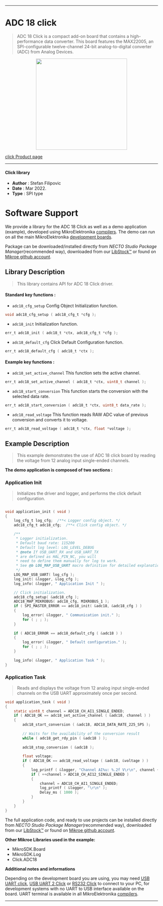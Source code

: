
---
# ADC 18 click

> ADC 18 Click is a compact add-on board that contains a high-performance data converter. This board features the MAX22005, an SPI-configurable twelve-channel 24-bit analog-to-digital converter (ADC) from Analog Devices.

<p align="center">
  <img src="https://download.mikroe.com/images/click_for_ide/adc18_click.png" height=300px>
</p>

[click Product page](https://www.mikroe.com/adc-18-click)

---


#### Click library

- **Author**        : Stefan Filipovic
- **Date**          : Mar 2022.
- **Type**          : SPI type


# Software Support

We provide a library for the ADC 18 Click
as well as a demo application (example), developed using MikroElektronika
[compilers](https://www.mikroe.com/necto-studio).
The demo can run on all the main MikroElektronika [development boards](https://www.mikroe.com/development-boards).

Package can be downloaded/installed directly from *NECTO Studio Package Manager*(recommended way), downloaded from our [LibStock&trade;](https://libstock.mikroe.com) or found on [Mikroe github account](https://github.com/MikroElektronika/mikrosdk_click_v2/tree/master/clicks).

## Library Description

> This library contains API for ADC 18 Click driver.

#### Standard key functions :

- `adc18_cfg_setup` Config Object Initialization function.
```c
void adc18_cfg_setup ( adc18_cfg_t *cfg );
```

- `adc18_init` Initialization function.
```c
err_t adc18_init ( adc18_t *ctx, adc18_cfg_t *cfg );
```

- `adc18_default_cfg` Click Default Configuration function.
```c
err_t adc18_default_cfg ( adc18_t *ctx );
```

#### Example key functions :

- `adc18_set_active_channel` This function sets the active channel.
```c
err_t adc18_set_active_channel ( adc18_t *ctx, uint8_t channel );
```

- `adc18_start_conversion` This function starts the conversion with the selected data rate.
```c
err_t adc18_start_conversion ( adc18_t *ctx, uint8_t data_rate );
```

- `adc18_read_voltage` This function reads RAW ADC value of previous conversion and converts it to voltage. 
```c
err_t adc18_read_voltage ( adc18_t *ctx, float *voltage );
```

## Example Description

> This example demonstrates the use of ADC 18 click board by reading the voltage from 12 analog input single-ended channels.

**The demo application is composed of two sections :**

### Application Init

> Initializes the driver and logger, and performs the click default configuration.

```c

void application_init ( void )
{
    log_cfg_t log_cfg;  /**< Logger config object. */
    adc18_cfg_t adc18_cfg;  /**< Click config object. */

    /** 
     * Logger initialization.
     * Default baud rate: 115200
     * Default log level: LOG_LEVEL_DEBUG
     * @note If USB_UART_RX and USB_UART_TX 
     * are defined as HAL_PIN_NC, you will 
     * need to define them manually for log to work. 
     * See @b LOG_MAP_USB_UART macro definition for detailed explanation.
     */
    LOG_MAP_USB_UART( log_cfg );
    log_init( &logger, &log_cfg );
    log_info( &logger, " Application Init " );

    // Click initialization.
    adc18_cfg_setup( &adc18_cfg );
    ADC18_MAP_MIKROBUS( adc18_cfg, MIKROBUS_1 );
    if ( SPI_MASTER_ERROR == adc18_init( &adc18, &adc18_cfg ) )
    {
        log_error( &logger, " Communication init." );
        for ( ; ; );
    }
    
    if ( ADC18_ERROR == adc18_default_cfg ( &adc18 ) )
    {
        log_error( &logger, " Default configuration." );
        for ( ; ; );
    }
    
    log_info( &logger, " Application Task " );
}

```

### Application Task

> Reads and displays the voltage from 12 analog input single-ended channels on the USB UART approximately once per second.

```c
void application_task ( void )
{
    static uint8_t channel = ADC18_CH_AI1_SINGLE_ENDED;
    if ( ADC18_OK == adc18_set_active_channel ( &adc18, channel ) )
    {
        adc18_start_conversion ( &adc18, ADC18_DATA_RATE_225_SPS );
        
        // Waits for the availability of the conversion result
        while ( adc18_get_rdy_pin ( &adc18 ) );
        
        adc18_stop_conversion ( &adc18 );
        
        float voltage;
        if ( ADC18_OK == adc18_read_voltage ( &adc18, &voltage ) )
        {
            log_printf ( &logger, "Channel AI%u: %.2f V\r\n", channel + 1, voltage );
            if ( ++channel > ADC18_CH_AI12_SINGLE_ENDED )
            {
                channel = ADC18_CH_AI1_SINGLE_ENDED;
                log_printf ( &logger, "\r\n" );
                Delay_ms ( 1000 );
            }
        }
    }
}
```

The full application code, and ready to use projects can be installed directly from *NECTO Studio Package Manager*(recommended way), downloaded from our [LibStock&trade;](https://libstock.mikroe.com) or found on [Mikroe github account](https://github.com/MikroElektronika/mikrosdk_click_v2/tree/master/clicks).

**Other Mikroe Libraries used in the example:**

- MikroSDK.Board
- MikroSDK.Log
- Click.ADC18

**Additional notes and informations**

Depending on the development board you are using, you may need
[USB UART click](https://www.mikroe.com/usb-uart-click),
[USB UART 2 Click](https://www.mikroe.com/usb-uart-2-click) or
[RS232 Click](https://www.mikroe.com/rs232-click) to connect to your PC, for
development systems with no UART to USB interface available on the board. UART
terminal is available in all MikroElektronika
[compilers](https://shop.mikroe.com/compilers).

---
